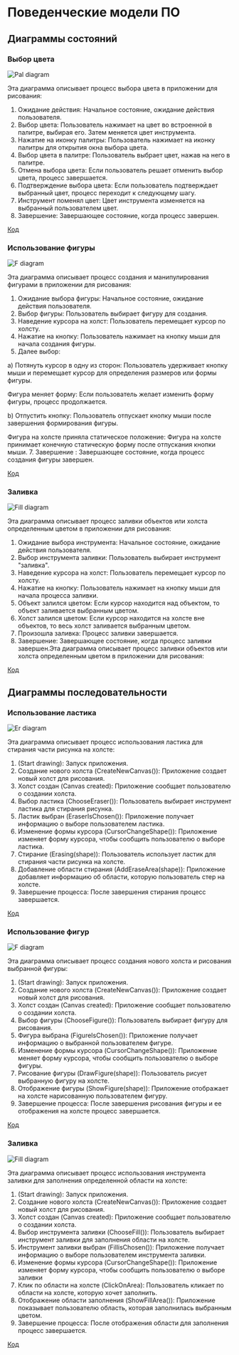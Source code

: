 # Поведенческие модели ПО

## Диаграммы состояний

### Выбор цвета

![Pal diagram](https://github.com/UnVeh/reposit/blob/master/diagrams/pal.png)

Эта диаграмма описывает процесс выбора цвета в приложении для рисования:
1. Ожидание действия: Начальное состояние, ожидание действия пользователя.
2. Выбор цвета: Пользователь нажимает на цвет во встроенной в палитре, выбирая его. Затем меняется цвет инструмента.
3. Нажатие на иконку палитры: Пользователь нажимает на иконку палитры для открытия окна выбора цвета.
4. Выбор цвета в палитре: Пользователь выбрает цвет, нажав на него в палитре.
5. Отмена выбора цвета: Если пользователь решает отменить выбор цвета, процесс завершается.
6. Подтверждение выбора цвета: Если пользователь подтверждает выбранный цвет, процесс переходит к следующему шагу.
7. Инструмент поменял цвет: Цвет инструмента изменяется на выбранный пользователем цвет.
8. Завершение: Завершающее состояние, когда процесс завершен.

[Код](https://github.com/UnVeh/reposit/blob/master/diagrams/state_pal.puml)

### Использование фигуры

![F diagram](https://github.com/UnVeh/reposit/blob/master/diagrams/figure.png)

Эта диаграмма описывает процесс создания и манипулирования фигурами в приложении для рисования:

1. Ожидание выбора фигуры: Начальное состояние, ожидание действия пользователя.
2. Выбор фигуры: Пользователь выбирает фигуру для создания.
3. Наведение курсора на холст: Пользователь перемещает курсор по холсту.
4. Нажатие на кнопку: Пользователь нажимает на кнопку мыши для начала создания фигуры.
5. Далее выбор:

a) Потянуть курсор в одну из сторон: Пользователь удерживает кнопку мыши и перемещает курсор для определения размеров или формы фигуры.

  Фигура меняет форму: Если пользователь желает изменить форму фигуры, процесс продолжается.
  
b) Отпустить кнопку: Пользователь отпускает кнопку мыши после завершения формирования фигуры.

  Фигура на холсте приняла статическое положение: Фигура на холсте принимает конечную статическую форму после отпускания кнопки мыши.
7. Завершение : Завершающее состояние, когда процесс создания фигуры завершен.

[Код](https://github.com/UnVeh/reposit/blob/master/diagrams/state_figure.puml)

### Заливка

![Fill diagram](https://github.com/UnVeh/reposit/blob/master/diagrams/fill.png)

Эта диаграмма описывает процесс заливки объектов или холста определенным цветом в приложении для рисования:

1. Ожидание выбора инструмента: Начальное состояние, ожидание действия пользователя.
2. Выбор инструмента заливки: Пользователь выбирает инструмент "заливка".
3. Наведение курсора на холст: Пользователь перемещает курсор по холсту.
4. Нажатие на кнопку: Пользователь нажимает на кнопку мыши для начала процесса заливки.
5. Объект залился цветом: Если курсор находится над объектом, то объект заливается выбранным цветом.
6. Холст залился цветом: Если курсор находится на холсте вне объектов, то весь холст заливается выбранным цветом.
7. Произошла заливка: Процесс заливки завершается.
8. Завершение: Завершающее состояние, когда процесс заливки завершен.Эта диаграмма описывает процесс заливки объектов или холста определенным цветом в приложении для рисования:

[Код](https://github.com/UnVeh/reposit/blob/master/diagrams/state_fill.puml)

## Диаграммы последовательности

### Использование ластика

![Er diagram](https://github.com/UnVeh/reposit/blob/master/diagrams/S_Er.png)

Эта диаграмма описывает процесс использования ластика для стирания части рисунка на холсте:
1. (Start drawing): Запуск приложения.
2. Создание нового холста (CreateNewCanvas()): Приложение создает новый холст для рисования.
3. Холст создан (Canvas created): Приложение сообщает пользователю о создании холста.
4. Выбор ластика (ChooseEraser()): Пользователь выбирает инструмент ластика для стирания рисунка.
5. Ластик выбран (EraserIsChosen()): Приложение получает информацию о выборе пользователем ластика.
6. Изменение формы курсора (CursorChangeShape()): Приложение изменяет форму курсора, чтобы сообщить пользователю о выборе ластика.
7. Стирание (Erasing(shape)): Пользователь использует ластик для стирания части рисунка на холсте.
8. Добавление области стирания (AddEraseArea(shape)): Приложение добавляет информацию об области, которую пользователь стер на холсте.
9. Завершение процесса: После завершения стирания процесс завершается.

[Код](https://github.com/UnVeh/reposit/blob/master/diagrams/S_Er.puml)

### Использование фигур

![F diagram](https://github.com/UnVeh/reposit/blob/master/diagrams/S_figure.png)

Эта диаграмма описывает процесс создания нового холста и рисования выбранной фигуры:
1. (Start drawing): Запуск приложения.
2. Создание нового холста (CreateNewCanvas()): Приложение создает новый холст для рисования.
3. Холст создан (Canvas created): Приложение сообщает пользователю о создании холста.
4. Выбор фигуры (ChooseFigure()): Пользователь выбирает фигуру для рисования.
5. Фигура выбрана (FigureIsChosen()): Приложение получает информацию о выбранной пользователем фигуре.
6. Изменение формы курсора (CursorChangeShape()): Приложение меняет форму курсора, чтобы сообщить пользователю о выборе фигуры.
7. Рисование фигуры (DrawFigure(shape)): Пользователь рисует выбранную фигуру на холсте.
8. Отображение фигуры (ShowFigure(shape)): Приложение отображает на холсте нарисованную пользователем фигуру.
9. Завершение процесса: После завершения рисования фигуры и ее отображения на холсте процесс завершается.

[Код](https://github.com/UnVeh/reposit/blob/master/diagrams/S_figure.puml)

### Заливка

![Fill diagram](https://github.com/UnVeh/reposit/blob/master/diagrams/S_fill.png)

Эта диаграмма описывает процесс использования инструмента заливки для заполнения определенной области на холсте:
1. (Start drawing): Запуск приложения.
2. Создание нового холста (CreateNewCanvas()): Приложение создает новый холст для рисования.
3. Холст создан (Canvas created): Приложение сообщает пользователю о создании холста.
4. Выбор инструмента заливки (ChooseFill()): Пользователь выбирает инструмент заливки для заполнения области на холсте.
5. Инструмент заливки выбран (FillisChosen()): Приложение получает информацию о выборе пользователем инструмента заливки.
6. Изменение формы курсора (CursorChangeShape()): Приложение изменяет форму курсора, чтобы сообщить пользователю о выборе заливки
7. Клик по области на холсте (ClickOnArea): Пользователь кликает по области на холсте, которую хочет заполнить.
8. Отображение области заполнения (ShowFillArea()): Приложение показывает пользователю область, которая заполнилась выбранным цветом.
9. Завершение процесса: После отображения области для заполнения процесс завершается.

[Код](https://github.com/UnVeh/reposit/blob/master/diagrams/S_fill.puml)


